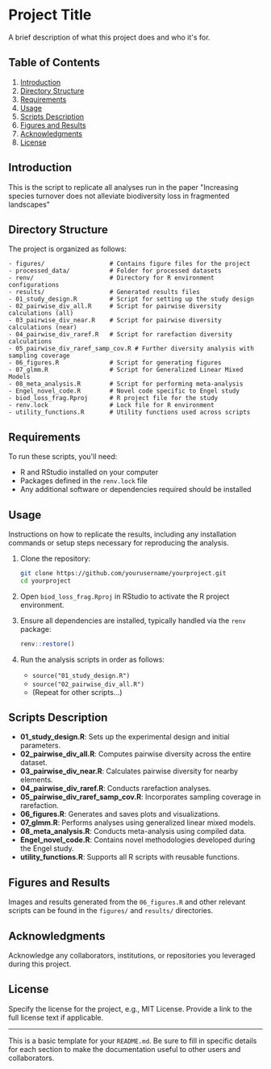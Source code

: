 
# Project Title

A brief description of what this project does and who it's for.

## Table of Contents

1. [Introduction](#introduction)
2. [Directory Structure](#directory-structure)
3. [Requirements](#requirements)
4. [Usage](#usage)
5. [Scripts Description](#scripts-description)
6. [Figures and Results](#figures-and-results)
7. [Acknowledgments](#acknowledgments)
8. [License](#license)

## Introduction

This is the script to replicate all analyses run in the paper "Increasing species turnover does not alleviate biodiversity loss in fragmented landscapes"

## Directory Structure

The project is organized as follows:

```
- figures/                  # Contains figure files for the project
- processed_data/           # Folder for processed datasets
- renv/                     # Directory for R environment configurations
- results/                  # Generated results files
- 01_study_design.R         # Script for setting up the study design
- 02_pairwise_div_all.R     # Script for pairwise diversity calculations (all)
- 03_pairwise_div_near.R    # Script for pairwise diversity calculations (near)
- 04_pairwise_div_raref.R   # Script for rarefaction diversity calculations
- 05_pairwise_div_raref_samp_cov.R # Further diversity analysis with sampling coverage
- 06_figures.R              # Script for generating figures
- 07_glmm.R                 # Script for Generalized Linear Mixed Models
- 08_meta_analysis.R        # Script for performing meta-analysis
- Engel_novel_code.R        # Novel code specific to Engel study
- biod_loss_frag.Rproj      # R project file for the study
- renv.lock                 # Lock file for R environment
- utility_functions.R       # Utility functions used across scripts
```

## Requirements

To run these scripts, you'll need:

- R and RStudio installed on your computer
- Packages defined in the `renv.lock` file
- Any additional software or dependencies required should be installed

## Usage

Instructions on how to replicate the results, including any installation commands or setup steps necessary for reproducing the analysis.

1. Clone the repository:

   ```bash
   git clone https://github.com/yourusername/yourproject.git
   cd yourproject
   ```

2. Open `biod_loss_frag.Rproj` in RStudio to activate the R project environment.

3. Ensure all dependencies are installed, typically handled via the `renv` package:

   ```R
   renv::restore()
   ```

4. Run the analysis scripts in order as follows:

   - `source("01_study_design.R")`
   - `source("02_pairwise_div_all.R")`
   - (Repeat for other scripts...)

## Scripts Description

- **01_study_design.R**: Sets up the experimental design and initial parameters.
- **02_pairwise_div_all.R**: Computes pairwise diversity across the entire dataset.
- **03_pairwise_div_near.R**: Calculates pairwise diversity for nearby elements.
- **04_pairwise_div_raref.R**: Conducts rarefaction analyses.
- **05_pairwise_div_raref_samp_cov.R**: Incorporates sampling coverage in rarefaction.
- **06_figures.R**: Generates and saves plots and visualizations.
- **07_glmm.R**: Performs analyses using generalized linear mixed models.
- **08_meta_analysis.R**: Conducts meta-analysis using compiled data.
- **Engel_novel_code.R**: Contains novel methodologies developed during the Engel study.
- **utility_functions.R**: Supports all R scripts with reusable functions.

## Figures and Results

Images and results generated from the `06_figures.R` and other relevant scripts can be found in the `figures/` and `results/` directories.

## Acknowledgments

Acknowledge any collaborators, institutions, or repositories you leveraged during this project.

## License

Specify the license for the project, e.g., MIT License. Provide a link to the full license text if applicable.

---

This is a basic template for your `README.md`. Be sure to fill in specific details for each section to make the documentation useful to other users and collaborators.
